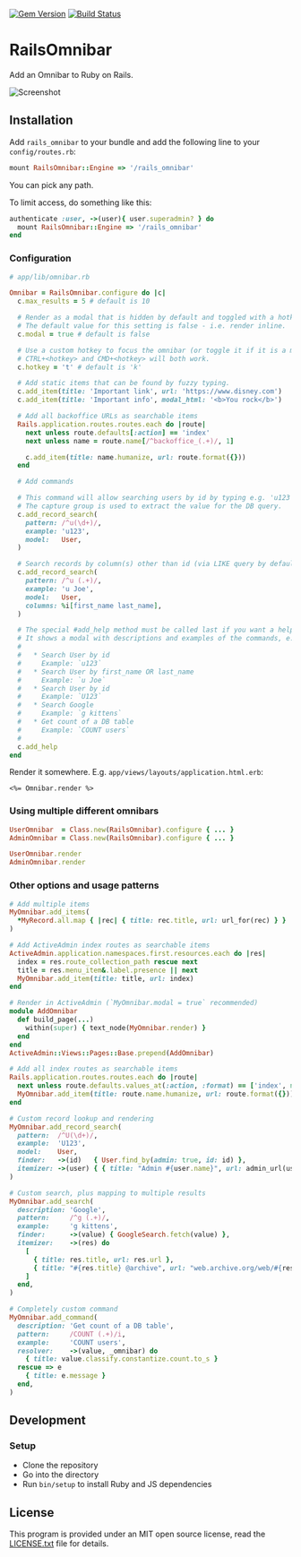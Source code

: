 [![Gem Version](https://badge.fury.io/rb/rails_omnibar.svg)](http://badge.fury.io/rb/rails_omnibar)
[![Build Status](https://github.com/jaynetics/rails_omnibar/actions/workflows/tests.yml/badge.svg)](https://github.com/jaynetics/rails_omnibar/actions)

# RailsOmnibar

Add an Omnibar to Ruby on Rails.

![Screenshot](https://user-images.githubusercontent.com/10758879/213940403-68400aab-6cc6-40ca-82fb-af049f07581b.gif)

## Installation

Add `rails_omnibar` to your bundle and add the following line to your `config/routes.rb`:

```ruby
mount RailsOmnibar::Engine => '/rails_omnibar'
```

You can pick any path.

To limit access, do something like this:

```ruby
authenticate :user, ->(user){ user.superadmin? } do
  mount RailsOmnibar::Engine => '/rails_omnibar'
end
```

### Configuration

```ruby
# app/lib/omnibar.rb

Omnibar = RailsOmnibar.configure do |c|
  c.max_results = 5 # default is 10

  # Render as a modal that is hidden by default and toggled with a hotkey.
  # The default value for this setting is false - i.e. render inline.
  c.modal = true # default is false

  # Use a custom hotkey to focus the omnibar (or toggle it if it is a modal).
  # CTRL+<hotkey> and CMD+<hotkey> will both work.
  c.hotkey = 't' # default is 'k'

  # Add static items that can be found by fuzzy typing.
  c.add_item(title: 'Important link', url: 'https://www.disney.com')
  c.add_item(title: 'Important info', modal_html: '<b>You rock</b>')

  # Add all backoffice URLs as searchable items
  Rails.application.routes.routes.each do |route|
    next unless route.defaults[:action] == 'index'
    next unless name = route.name[/^backoffice_(.+)/, 1]

    c.add_item(title: name.humanize, url: route.format({}))
  end

  # Add commands

  # This command will allow searching users by id by typing e.g. 'u123'.
  # The capture group is used to extract the value for the DB query.
  c.add_record_search(
    pattern: /^u(\d+)/,
    example: 'u123',
    model:   User,
  )

  # Search records by column(s) other than id (via LIKE query by default)
  c.add_record_search(
    pattern: /^u (.+)/,
    example: 'u Joe',
    model:   User,
    columns: %i[first_name last_name],
  )

  # The special #add_help method must be called last if you want a help entry.
  # It shows a modal with descriptions and examples of the commands, e.g.:
  #
  #   * Search User by id
  #     Example: `u123`
  #   * Search User by first_name OR last_name
  #     Example: `u Joe`
  #   * Search User by id
  #     Example: `U123`
  #   * Search Google
  #     Example: `g kittens`
  #   * Get count of a DB table
  #     Example: `COUNT users`
  #
  c.add_help
end
```

Render it somewhere. E.g. `app/views/layouts/application.html.erb`:

```erb
<%= Omnibar.render %>
```

### Using multiple different omnibars

```ruby
UserOmnibar  = Class.new(RailsOmnibar).configure { ... }
AdminOmnibar = Class.new(RailsOmnibar).configure { ... }

UserOmnibar.render
AdminOmnibar.render
```

### Other options and usage patterns

```ruby
# Add multiple items
MyOmnibar.add_items(
  *MyRecord.all.map { |rec| { title: rec.title, url: url_for(rec) } }
)

# Add ActiveAdmin index routes as searchable items
ActiveAdmin.application.namespaces.first.resources.each do |res|
  index = res.route_collection_path rescue next
  title = res.menu_item&.label.presence || next
  MyOmnibar.add_item(title: title, url: index)
end

# Render in ActiveAdmin (`MyOmnibar.modal = true` recommended)
module AddOmnibar
  def build_page(...)
    within(super) { text_node(MyOmnibar.render) }
  end
end
ActiveAdmin::Views::Pages::Base.prepend(AddOmnibar)

# Add all index routes as searchable items
Rails.application.routes.routes.each do |route|
  next unless route.defaults.values_at(:action, :format) == ['index', nil]
  MyOmnibar.add_item(title: route.name.humanize, url: route.format({}))
end

# Custom record lookup and rendering
MyOmnibar.add_record_search(
  pattern:  /^U(\d+)/,
  example:  'U123',
  model:    User,
  finder:   ->(id)   { User.find_by(admin: true, id: id) },
  itemizer: ->(user) { { title: "Admin #{user.name}", url: admin_url(user) } }
)

# Custom search, plus mapping to multiple results
MyOmnibar.add_search(
  description: 'Google',
  pattern:     /^g (.+)/,
  example:     'g kittens',
  finder:      ->(value) { GoogleSearch.fetch(value) },
  itemizer:    ->(res) do
    [
      { title: res.title, url: res.url },
      { title: "#{res.title} @archive", url: "web.archive.org/web/#{res.url}" }
    ]
  end,
)

# Completely custom command
MyOmnibar.add_command(
  description: 'Get count of a DB table',
  pattern:     /COUNT (.+)/i,
  example:     'COUNT users',
  resolver:    ->(value, _omnibar) do
    { title: value.classify.constantize.count.to_s }
  rescue => e
    { title: e.message }
  end,
)
```

## Development

### Setup

* Clone the repository
* Go into the directory
* Run `bin/setup` to install Ruby and JS dependencies

## License

This program is provided under an MIT open source license, read the [LICENSE.txt](https://github.com/jaynetics/rails_omnibar/blob/master/LICENSE.txt) file for details.
